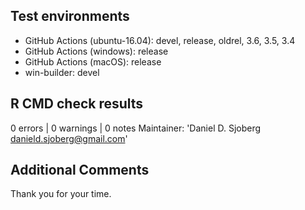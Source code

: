 ## Test environments

* GitHub Actions (ubuntu-16.04): devel, release, oldrel, 3.6, 3.5, 3.4
* GitHub Actions (windows): release
* GitHub Actions (macOS): release
* win-builder: devel

## R CMD check results

0 errors | 0 warnings | 0 notes
  Maintainer: 'Daniel D. Sjoberg <danield.sjoberg@gmail.com>'

## Additional Comments

Thank you for your time.
